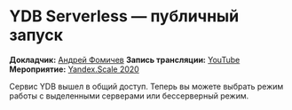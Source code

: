 # YDB Serverless — публичный запуск

**Докладчик:** [Андрей Фомичев](https://www.linkedin.com/in/andrey-fomichev)
**Запись трансляции:** [YouTube](https://www.youtube.com/watch?v=PD0wjTueIeA&t=9025s)
**Мероприятие:** [Yandex.Scale 2020](https://scale.yandex.ru/2020)

Сервис YDB вышел в общий доступ. Теперь вы можете выбрать режим работы с выделенными серверами или бессерверный режим.